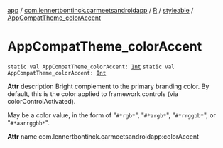 [app](../../../index.md) / [com.lennertbontinck.carmeetsandroidapp](../../index.md) / [R](../index.md) / [styleable](index.md) / [AppCompatTheme_colorAccent](./-app-compat-theme_color-accent.md)

# AppCompatTheme_colorAccent

`static val AppCompatTheme_colorAccent: `[`Int`](https://kotlinlang.org/api/latest/jvm/stdlib/kotlin/-int/index.html)
`static val AppCompatTheme_colorAccent: `[`Int`](https://kotlinlang.org/api/latest/jvm/stdlib/kotlin/-int/index.html)

**Attr**
description Bright complement to the primary branding color. By default, this is the color applied to framework controls (via colorControlActivated).

May be a color value, in the form of "`#*rgb*`", "`#*argb*`", "`#*rrggbb*`", or "`#*aarrggbb*`".

**Attr**
name com.lennertbontinck.carmeetsandroidapp:colorAccent

